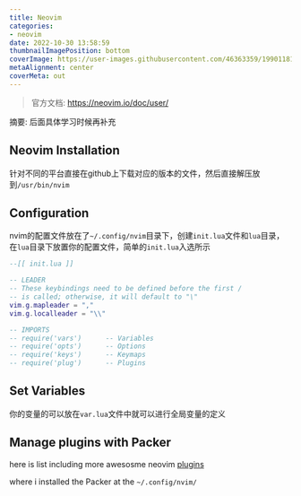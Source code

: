 ```yaml
---
title: Neovim
categories:
- neovim
date: 2022-10-30 13:58:59
thumbnailImagePosition: bottom
coverImage: https://user-images.githubusercontent.com/46363359/199011812-44a2e355-c72a-4252-bac9-37ecded0cb54.jpg
metaAlignment: center
coverMeta: out
---
```


> 官方文档: https://neovim.io/doc/user/

摘要: 后面具体学习时候再补充

## Neovim Installation

针对不同的平台直接在github上下载对应的版本的文件，然后直接解压放到`/usr/bin/nvim`

## Configuration

nvim的配置文件放在了`~/.config/nvim`目录下，创建`init.lua`文件和`lua`目录，在`lua`目录下放置你的配置文件，简单的`init.lua`入选所示
```lua
--[[ init.lua ]]

-- LEADER
-- These keybindings need to be defined before the first /
-- is called; otherwise, it will default to "\"
vim.g.mapleader = ","
vim.g.localleader = "\\"

-- IMPORTS
-- require('vars')      -- Variables
-- require('opts')      -- Options
-- require('keys')      -- Keymaps
-- require('plug')      -- Plugins
```

## Set Variables

你的变量的可以放在`var.lua`文件中就可以进行全局变量的定义

## Manage plugins with Packer

here is list including more awesosme neovim [plugins](https://github.com/rockerBOO/awesome-neovim) 

where i installed the Packer at the `~/.config/nvim/`
